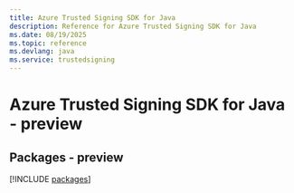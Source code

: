 ```yaml
---
title: Azure Trusted Signing SDK for Java
description: Reference for Azure Trusted Signing SDK for Java
ms.date: 08/19/2025
ms.topic: reference
ms.devlang: java
ms.service: trustedsigning
---
```

# Azure Trusted Signing SDK for Java - preview
## Packages - preview
[!INCLUDE [packages](trusted-signing-index.md)]